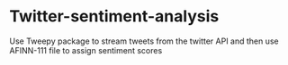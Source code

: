 # Twitter-sentiment-analysis
Use Tweepy package to stream tweets from the twitter API and then use AFINN-111 file to assign sentiment scores 
